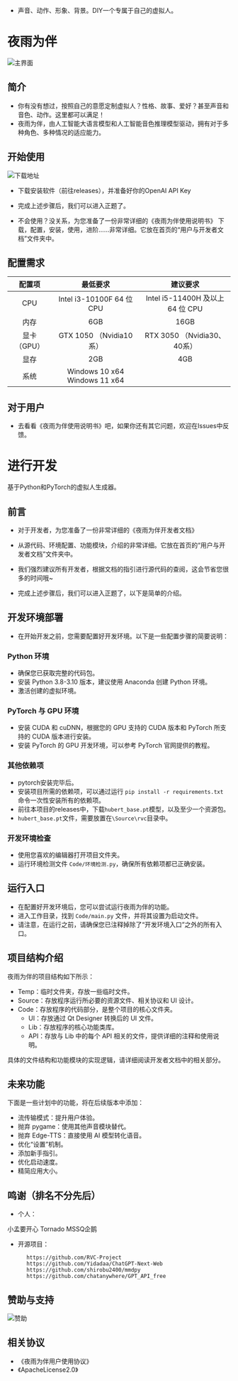 - 声音、动作、形象、背景。DIY一个专属于自己的虚拟人。

# 夜雨为伴

![主界面](./mainform.jpg)

## 简介

- 你有没有想过，按照自己的意愿定制虚拟人？性格、故事、爱好？甚至声音和音色、动作。这里都可以满足！
- 夜雨为伴，由人工智能大语言模型和人工智能音色推理模型驱动，拥有对于多种角色、多种情况的适应能力。

## 开始使用

![下载地址](https://github.com/TTORainyNight/NightRain/releases)

- 下载安装软件（前往releases），并准备好你的OpenAI API Key

- 完成上述步骤后，我们可以进入正题了。

- 不会使用？没关系，为您准备了一份非常详细的《夜雨为伴使用说明书》
下载，配置，安装，使用，进阶……非常详细。它放在首页的“用户与开发者文档”文件夹中。

## 配置需求

| 配置项 | 最低要求 | 建议要求 |
| :----: | :----: | :----: |
| CPU | Intel i3-10100F 64 位 CPU | Intel i5-11400H 及以上 64 位 CPU |
| 内存 | 6GB | 16GB |
| 显卡（GPU） | GTX 1050 （Nvidia10系）| RTX 3050 （Nvidia30、40系）|
| 显存 | 2GB | 4GB |
| 系统 | Windows 10 x64 Windows 11 x64|


## 对于用户

- 去看看《夜雨为伴使用说明书》吧，如果你还有其它问题，欢迎在Issues中反馈。

# 进行开发
基于Python和PyTorch的虚拟人生成器。

## 前言

- 对于开发者，为您准备了一份非常详细的《夜雨为伴开发者文档》
- 从源代码、环境配置、功能模块，介绍的非常详细。它放在首页的“用户与开发者文档”文件夹中。

- 我们强烈建议所有开发者，根据文档的指引进行源代码的查阅，这会节省您很多的时间哦~

- 完成上述步骤后，我们可以进入正题了，以下是简单的介绍。

## 开发环境部署

- 在开始开发之前，您需要配置好开发环境。以下是一些配置步骤的简要说明：

### Python 环境
- 确保您已获取完整的代码包。
- 安装 Python 3.8-3.10 版本，建议使用 Anaconda 创建 Python 环境。
- 激活创建的虚拟环境。

### PyTorch 与 GPU 环境
- 安装 CUDA 和 cuDNN，根据您的 GPU 支持的 CUDA 版本和 PyTorch 所支持的 CUDA 版本进行安装。
- 安装 PyTorch 的 GPU 开发环境，可以参考 PyTorch 官网提供的教程。

### 其他依赖项
- pytorch安装完毕后。
- 安装项目所需的依赖项，可以通过运行 `pip install -r requirements.txt` 命令一次性安装所有的依赖项。
- 前往本项目的releases中，下载`hubert_base.pt`模型，以及至少一个资源包。
- `hubert_base.pt`文件，需要放置在`\Source\rvc`目录中。

### 开发环境检查
- 使用您喜欢的编辑器打开项目文件夹。
- 运行环境检测文件 `Code/环境检测.py`，确保所有依赖项都已正确安装。

## 运行入口
- 在配置好开发环境后，您可以尝试运行夜雨为伴的功能。
- 进入工作目录，找到 `Code/main.py` 文件，并将其设置为启动文件。
- 请注意，在运行之前，请确保您已注释掉除了“开发环境入口”之外的所有入口。

## 项目结构介绍
夜雨为伴的项目结构如下所示：

- Temp：临时文件夹，存放一些临时文件。
- Source：存放程序运行所必要的资源文件、相关协议和 UI 设计。
- Code：存放程序的代码部分，是整个项目的核心文件夹。
    - UI：存放通过 Qt Designer 转换后的 UI 文件。
    - Lib：存放程序的核心功能类库。
    - API：存放与 Lib 中的每个 API 相关的文件，提供详细的注释和使用说明。

具体的文件结构和功能模块的实现逻辑，请详细阅读开发者文档中的相关部分。

## 未来功能
下面是一些计划中的功能，将在后续版本中添加：

- 流传输模式：提升用户体验。
- 抛弃 pygame：使用其他声音模块替代。
- 抛弃 Edge-TTS：直接使用 AI 模型转化语音。
- 优化“设置”机制。
- 添加新手指引。
- 优化启动速度。
- 精简应用大小。

## 鸣谢（排名不分先后）
- 个人：

小孟要开心   Tornado   MSSQ企鹅

- 开源项目：
```
      https://github.com/RVC-Project
      https://github.com/Yidadaa/ChatGPT-Next-Web
      https://github.com/shirobu2400/mmdpy
      https://github.com/chatanywhere/GPT_API_free
```

## 赞助与支持

![赞助](./Source/image/supportQR.jpg)

## 相关协议
- 《夜雨为伴用户使用协议》
- 《ApacheLicense2.0》